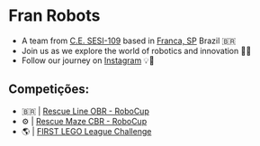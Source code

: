 # Fran Robots
- A team from [C.E. SESI-109](https://franca.sesisp.org.br/) based in [Franca, SP](https://www.franca.sp.gov.br/) Brazil 🇧🇷
- Join us as we explore the world of robotics and innovation 🚀🔧
- Follow our journey on [Instagram](https://www.instagram.com/fran_robots/) 💡🤖

## Competições:
  -  🇧🇷   | [Rescue Line OBR - RoboCup](https://www.obr.org.br/)
  - ⚙️ | [Rescue Maze CBR - RoboCup](https://www.cbrobotica.org/)
  - 🌎 | [FIRST LEGO League Challenge](https://www.firstlegoleague.org/)
